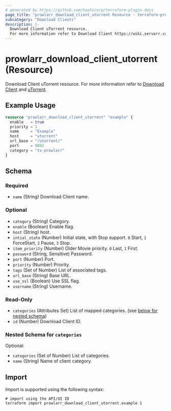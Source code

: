 ```yaml
---
# generated by https://github.com/hashicorp/terraform-plugin-docs
page_title: "prowlarr_download_client_utorrent Resource - terraform-provider-prowlarr"
subcategory: "Download Clients"
description: |-
  Download Client uTorrent resource.
  For more information refer to Download Client https://wiki.servarr.com/prowlarr/settings#download-clients and uTorrent https://wiki.servarr.com/prowlarr/supported#utorrent.
---
```


# prowlarr_download_client_utorrent (Resource)

<!-- subcategory:Download Clients -->
Download Client uTorrent resource.
For more information refer to [Download Client](https://wiki.servarr.com/prowlarr/settings#download-clients) and [uTorrent](https://wiki.servarr.com/prowlarr/supported#utorrent).

## Example Usage

```terraform
resource "prowlarr_download_client_utorrent" "example" {
  enable   = true
  priority = 1
  name     = "Example"
  host     = "utorrent"
  url_base = "/utorrent/"
  port     = 9091
  category = "tv-prowlarr"
}
```

<!-- schema generated by tfplugindocs -->
## Schema

### Required

- `name` (String) Download Client name.

### Optional

- `category` (String) Category.
- `enable` (Boolean) Enable flag.
- `host` (String) host.
- `intial_state` (Number) Initial state, with Stop support. `0` Start, `1` ForceStart, `2` Pause, `3` Stop.
- `item_priority` (Number) Older Movie priority. `0` Last, `1` First.
- `password` (String, Sensitive) Password.
- `port` (Number) Port.
- `priority` (Number) Priority.
- `tags` (Set of Number) List of associated tags.
- `url_base` (String) Base URL.
- `use_ssl` (Boolean) Use SSL flag.
- `username` (String) Username.

### Read-Only

- `categories` (Attributes Set) List of mapped categories. (see [below for nested schema](#nestedatt--categories))
- `id` (Number) Download Client ID.

<a id="nestedatt--categories"></a>
### Nested Schema for `categories`

Optional:

- `categories` (Set of Number) List of categories.
- `name` (String) Name of client category.

## Import

Import is supported using the following syntax:

```shell
# import using the API/UI ID
terraform import prowlarr_download_client_utorrent.example 1
```
